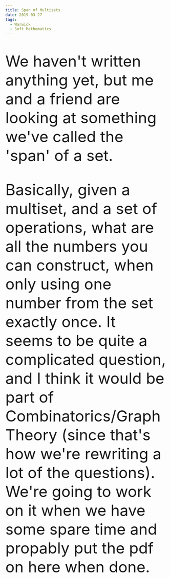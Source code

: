 ```yaml
---
title: Span of Multisets	
date: 2019-03-27
tags:
  - Warwick
  - Soft Mathematics
---
```



We haven't written anything yet, but me and a friend are looking at something we've called the 'span' of a set.

Basically, given a multiset, and a set of operations, what are all the numbers you can construct, when only using one number from the set exactly once. It seems to be quite a complicated question, and I think it would be part of Combinatorics/Graph Theory (since that's how we're rewriting a lot of the questions). We're going to work on it when we have some spare time and propably put the pdf on here when done.

<style>
header {
  padding: 2rem;
}
img {
  display: block;
  margin-left: auto;
  margin-right: auto;
}
p {
  font-size: 3rem
}
</style>